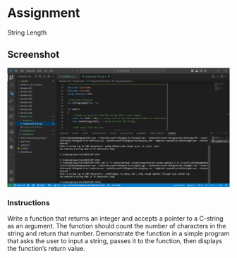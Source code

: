 # Assignment

String Length

## Screenshot

![Screenshot for Module 10 Assignment](<Screenshot 2024-11-19 105054.png>)

### Instructions

Write a function that returns an integer and accepts a pointer to a C-string as
an argument. The function should count the number of characters in the string
and return that number. Demonstrate the function in a simple program that asks
the user to input a string, passes it to the function, then displays the
function’s return value.
